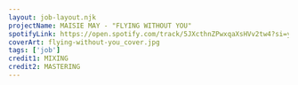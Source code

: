 ```yaml
---
layout: job-layout.njk
projectName: MAISIE MAY - "FLYING WITHOUT YOU"
spotifyLink: https://open.spotify.com/track/5JXcthnZPwxqaXsHVv2tw4?si=yAPdu6-1RvefpJT36_D8Og
coverArt: flying-without-you_cover.jpg
tags: ['job']
credit1: MIXING
credit2: MASTERING
---
```

